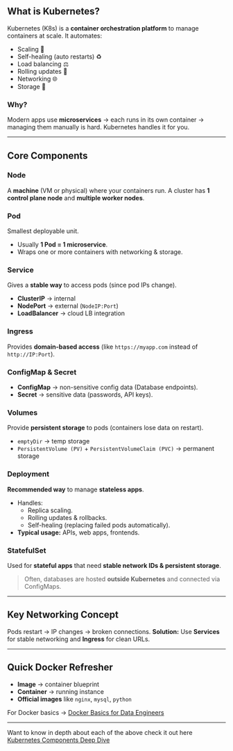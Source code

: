 ## What is Kubernetes?

Kubernetes (K8s) is a **container orchestration platform** to manage containers at scale.
It automates:

* Scaling 🔄
* Self-healing (auto restarts) ♻️
* Load balancing ⚖️
* Rolling updates 🚀
* Networking 🌐
* Storage 💾

### **Why?**
Modern apps use **microservices** → each runs in its own container → managing them manually is hard. Kubernetes handles it for you.

---

## Core Components

### Node

A **machine** (VM or physical) where your containers run.
A cluster has **1 control plane node** and **multiple worker nodes**.

### Pod

Smallest deployable unit.

* Usually **1 Pod = 1 microservice**.
* Wraps one or more containers with networking & storage.

### Service

Gives a **stable way** to access pods (since pod IPs change).

* **ClusterIP** → internal
* **NodePort** → external (`NodeIP:Port`)
* **LoadBalancer** → cloud LB integration

### Ingress

Provides **domain-based access** (like `https://myapp.com` instead of `http://IP:Port`).

### ConfigMap & Secret

* **ConfigMap** → non-sensitive config data (Database endpoints).
* **Secret** → sensitive data (passwords, API keys).

### Volumes

Provide **persistent storage** to pods (containers lose data on restart).

* `emptyDir` → temp storage
* `PersistentVolume (PV)` + `PersistentVolumeClaim (PVC)` → permanent storage

### Deployment

**Recommended way** to manage **stateless apps**.
- Handles:
    - Replica scaling.
    - Rolling updates & rollbacks.
    - Self-healing (replacing failed pods automatically).
- **Typical usage:** APIs, web apps, frontends.

### StatefulSet

Used for **stateful apps** that need **stable network IDs & persistent storage**.

> Often, databases are hosted **outside Kubernetes** and connected via ConfigMaps.

---

## Key Networking Concept

Pods restart → IP changes → broken connections.
**Solution:** Use **Services** for stable networking and **Ingress** for clean URLs.

---

## Quick Docker Refresher

* **Image** → container blueprint
* **Container** → running instance
* **Official images** like `nginx`, `mysql`, `python`

For Docker basics → [Docker Basics for Data Engineers](https://github.com/mohhddhassan/Docker-Basics-for-Data-Engineers)

---

Want to know in depth about each of the above check it out here [Kubernetes Components Deep Dive](https://github.com/mohhddhassan/Docker-Basics-for-Data-Engineers)